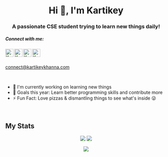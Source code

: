 <h1 align="center">Hi 👋, I'm Kartikey</h1>

<h3 align="center">A passionate CSE student trying to learn new things daily!</h3>

<h5>Connect with me:</h5>
<a href="https://discord.gg/RUR2fyE"><img align="left" alt="Kartikey's Discord" width="25px" src="https://simpleicons.org/icons/discord.svg"/></a>

<a href="https://www.instagram.com/itsksquare/"><img align="left" alt="Kartikey's Instagram" width="25px" src="https://simpleicons.org/icons/instagram.svg"/></a>

<a href="https://twitter.com/itsksquare19"><img align="left" alt="Kartikey's Twitter" width="25px" src="https://simpleicons.org/icons/twitter.svg"/></a>

<a href="https://www.linkedin.com/in/kartikeykhanna/"><img align="left" alt="Kartikey's LinkedIn" width="25px" src="https://simpleicons.org/icons/linkedin.svg"/></a>

<br>
<br>

connect@kartikeykhanna.com

<br>

- 🔭 I'm currently working on learning new things
- 🥅 Goals this year: Learn better programming skills and contribute more
- ⚡ Fun Fact: Love pizzas & dismantling things to see what's inside 😜

<br>
<h2>My Stats</h2>

<p align="center">
    <img src="https://github-readme-stats.vercel.app/api?username=itsksquare&count_private=true&show_icons=true&theme=dark&title_color=0055ff&bg_color=000000">
    <img src = "https://github-readme-streak-stats.herokuapp.com/?user=itsksquare&line_height=40&theme=dark&background=000000&ring=0055ff&fire=ff0000&currStreakLabel=0055ff">
<p/>

<p align="center">
    <img src="https://github-readme-stats.vercel.app/api/top-langs/?username=itsksquare&langs_count=8&theme=dark&title_color=0055ff&bg_color=000000">
<p/>
